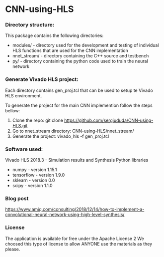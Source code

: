 # CNN-using-HLS

### Directory structure: ###
  This package contains the following directories:
   *   modules/ - directory used for the development and testing of individual HLS functions that are used for the CNN implementation
   *   nnet_stream/   - directory containing the C++ source and testbench
   *   py/        - directory containing the python code used to train the neural network

### Generate Vivado HLS project: ###

Each directory contains gen_proj.tcl that can be used to setup te Vivado HLS environment. 

To generate the project for the main CNN implemention follow the steps bellow:
1) Clone the repo: git clone https://github.com/sergiududa/CNN-using-HLS.git
2) Go to nnet_stream directory: CNN-using-HLS/nnet_stream/
3) Generate the project: vivado_hls -f gen_proj.tcl

### Software used: ###

Vivado HLS 2018.3 - Simulation results and Synthesis
Python libraries
   *   numpy - version 1.15.1
   *   tensorflow - version 1.9.0
   *   sklearn - version 0.0
   *   scipy - version 1.1.0

### Blog post ###

https://www.amiq.com/consulting/2018/12/14/how-to-implement-a-convolutional-neural-network-using-high-level-synthesis/

### License ###

The application is available for free under the Apache License 2 We choosed this type of license to allow ANYONE use the materials as they please.